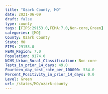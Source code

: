 ```yaml
---
title: "Ozark County, MO"
date: 2021-06-09
draft: false
type: county
tags: [FIPS:29153.0,FEMA:7.0,Non-core,Green]
categories: [MO]
County: Ozark County
State: MO
FIPS: 29153.0
FEMA_Region: 7.0
Population: 9174.0
NCHS_Urban_Rural_Classification: Non-core
Tests_in_prior_14_days: 49.0
Fourteen_day_test_rate_per_100000: 534.0
Percent_Positivity_in_prior_14_days: 0.0
Level: Green
url: /states/MO/ozark-county
---
```



